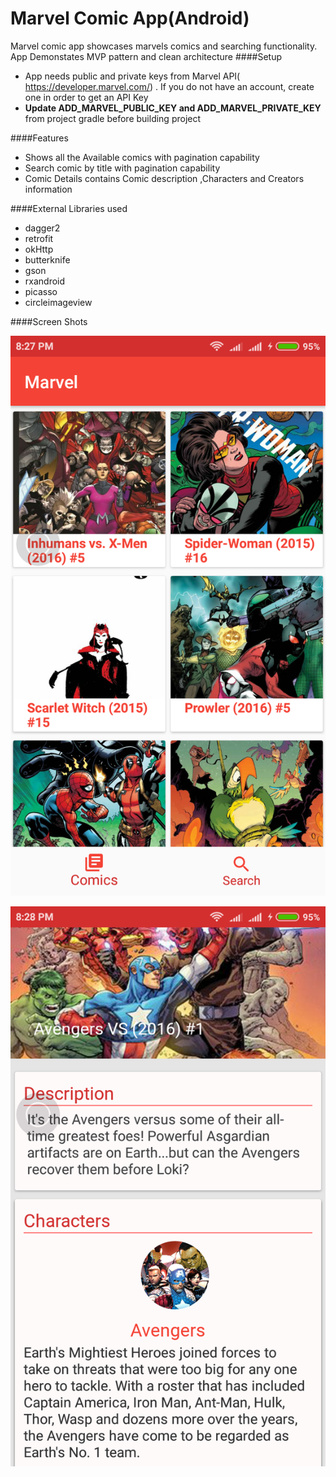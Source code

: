 # Marvel Comic App(Android)
 Marvel comic app showcases marvels comics and searching functionality. App Demonstates MVP pattern and clean architecture
####Setup
-  App needs public and private keys from Marvel API( https://developer.marvel.com/) . If you do not have an account, create one in order to get an API Key
-  **Update ADD_MARVEL_PUBLIC_KEY and ADD_MARVEL_PRIVATE_KEY** from project gradle before building project

####Features
- Shows all the Available comics with pagination capability
- Search comic by title with pagination capability
- Comic Details contains Comic description ,Characters and Creators information

####External Libraries used
- dagger2
- retrofit 
- okHttp
- butterknife
- gson
- rxandroid
- picasso
- circleimageview

####Screen Shots 

![Home Screen](screenshots/home.png)

![Comic Detail Screen](screenshots/detail_1.png)



